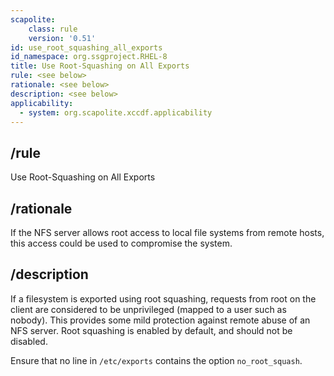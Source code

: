 ```yaml
---
scapolite:
    class: rule
    version: '0.51'
id: use_root_squashing_all_exports
id_namespace: org.ssgproject.RHEL-8
title: Use Root-Squashing on All Exports
rule: <see below>
rationale: <see below>
description: <see below>
applicability:
  - system: org.scapolite.xccdf.applicability
---
```



## /rule

Use Root-Squashing on All Exports

## /rationale

If
the NFS server allows root access to local file systems from remote
hosts, this access could be used to compromise the system.

## /description

If
a filesystem is exported using root squashing, requests from root on the
client are considered to be unprivileged (mapped to a user such as
nobody). This provides some mild protection against remote abuse of an
NFS server. Root squashing is enabled by default, and should not be
disabled.  
  
Ensure that no line in `/etc/exports` contains the option
`no_root_squash`.
